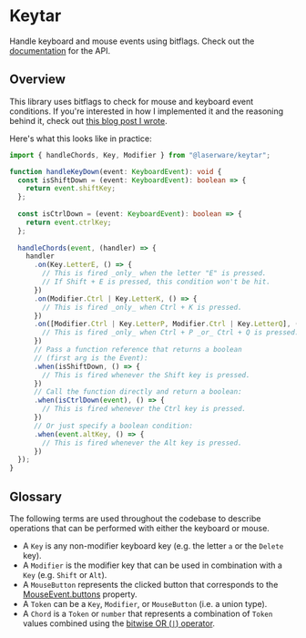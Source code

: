 # Keytar

Handle keyboard and mouse events using bitflags.
Check out the [documentation](https://laserware.github.io/keytar/) for the API.

## Overview

This library uses bitflags to check for mouse and keyboard event conditions.
If you're interested in how I implemented it and the reasoning behind it, check out [this blog post I wrote](https://mikerourke.dev/blog/bitwisdom-keyboard-shortcuts/).

Here's what this looks like in practice:

```ts
import { handleChords, Key, Modifier } from "@laserware/keytar";

function handleKeyDown(event: KeyboardEvent): void {
  const isShiftDown = (event: KeyboardEvent): boolean => {
    return event.shiftKey;
  };
  
  const isCtrlDown = (event: KeyboardEvent): boolean => {
    return event.ctrlKey;
  };
  
  handleChords(event, (handler) => {
    handler
      .on(Key.LetterE, () => {
        // This is fired _only_ when the letter "E" is pressed.
        // If Shift + E is pressed, this condition won't be hit.
      })
      .on(Modifier.Ctrl | Key.LetterK, () => {
        // This is fired _only_ when Ctrl + K is pressed.
      })
      .on([Modifier.Ctrl | Key.LetterP, Modifier.Ctrl | Key.LetterQ], () => {
        // This is fired _only_ when Ctrl + P _or_ Ctrl + Q is pressed.
      })
      // Pass a function reference that returns a boolean
      // (first arg is the Event):
      .when(isShiftDown, () => {
        // This is fired whenever the Shift key is pressed.
      })
      // Call the function directly and return a boolean:
      .when(isCtrlDown(event), () => {
        // This is fired whenever the Ctrl key is pressed.
      })
      // Or just specify a boolean condition:
      .when(event.altKey, () => {
        // This is fired whenever the Alt key is pressed.
      })
  });
}
```

## Glossary

The following terms are used throughout the codebase to describe operations that can be performed with either the keyboard or mouse.

- A `Key` is any non-modifier keyboard key (e.g. the letter `a` or the `Delete` key).
- A `Modifier` is the modifier key that can be used in combination with a `Key` (e.g. `Shift` or `Alt`).
- A `MouseButton` represents the clicked button that corresponds to the [MouseEvent.buttons](https://developer.mozilla.org/en-US/docs/Web/API/MouseEvent/buttons) property.
- A `Token` can be a `Key`, `Modifier`, or `MouseButton` (i.e. a union type).
- A `Chord` is a `Token` or `number` that represents a combination of `Token` values combined using the [bitwise OR (`|`) operator](https://developer.mozilla.org/en-US/docs/Web/JavaScript/Reference/Operators/Bitwise_OR).
